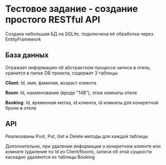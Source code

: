 # Тестовое задание - создание простого RESTful API 

Создана небольшая БД на SQLite, подключена её обработка через EntityFramework

## База данных

Отражает информацию об абстрактном процессе записи в отель, хранится в папке DB проекта, содержит 3 таблицы:

**Client**: Id, имя, фамилия, возраст клиента

**Room**: Id, наименование (вроде "14B"), этаж комнаты отеля

**Booking**: Id, временная метка, id клиента, id комнаты для конкретной брони в отеле

## API

Реализованы Post, Put, Get и Delete методы для каждой таблицы

Дополнительно, при удалении информации о конкретном клиенте или комнате (удаление по Id из Client/Room), записи об этой сущности каскадно удаляются из таблицы Booking
